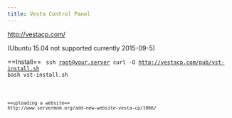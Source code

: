 ```yaml
---
title: Vesta Control Panel
---
```

http://vestacp.com/

(Ubuntu 15.04 not supported currently 2015-09-5)

==Install==
<code bash>
ssh root@your.server
curl -O http://vestacp.com/pub/vst-install.sh
bash vst-install.sh
```

==uploading a website==
http://www.servermom.org/add-new-website-vesta-cp/1066/
